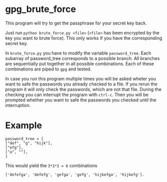 # gpg_brute_force

This program will try to get the passphrase for your secret key back.

Just run `python brute_force.py <file>` (`<file>` has been encrypted by the key you want to brute force).
This only works if you have the corresponding secret key.

In `brute_force.py` you have to modify the variable `password_tree`.
Each subarray of password_tree corresponds to a possible branch. All branches are sequentially put together in all possible combinations.
Each of these combinations are piped to `gpg` and tested.

In case you run this program multiple times you will be asked wheter you want to safe the passwords you already checked to a file.
If you rerun the program it will only check the passwords, which are not that file.
During the checking you can interrupt the program with `ctrl-c`. Then you will be prompted whether you want to safe the passwords you checked
until the interruption.

# Example
```
password_tree = [
["def", "g", "hijk"],
["efg"],
["a", ""],
]
```
This would yield the `3*1*2 = 6` combinations
```
['defefga', 'defefg', 'gefga', 'gefg', 'hijkefga', 'hijkefg'].
```
